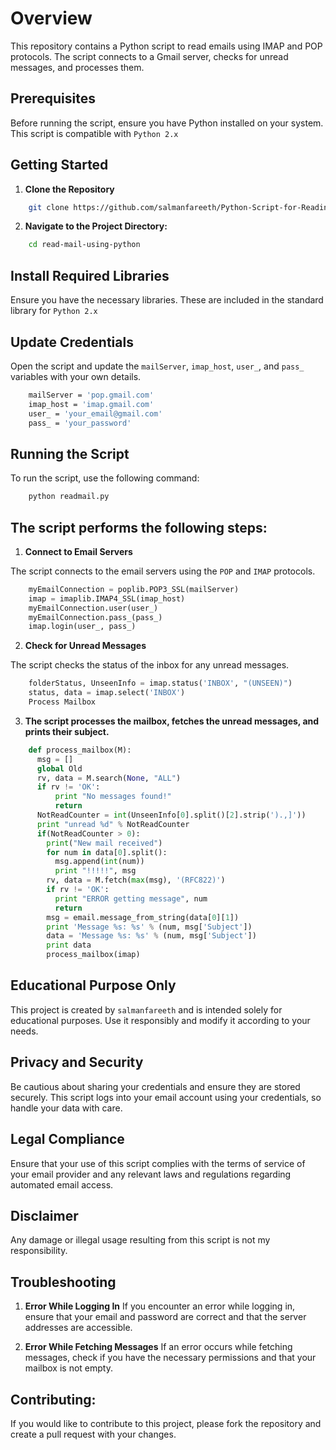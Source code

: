 # Overview

This repository contains a Python script to read emails using IMAP and POP protocols. The script connects to a Gmail server, checks for unread messages, and processes them.

## Prerequisites

Before running the script, ensure you have Python installed on your system. This script is compatible with `Python 2.x`

## Getting Started

1. **Clone the Repository**

```sh
    git clone https://github.com/salmanfareeth/Python-Script-for-Reading-Emails-Using-IMAP-and-POP.git
```

2. **Navigate to the Project Directory:**

```sh
    cd read-mail-using-python
```

## Install Required Libraries

Ensure you have the necessary libraries. These are included in the standard library for `Python 2.x`

## Update Credentials

Open the script and update the `mailServer`, `imap_host`, `user_`, and `pass_` variables with your own details.

```sh
    mailServer = 'pop.gmail.com'
    imap_host = 'imap.gmail.com'
    user_ = 'your_email@gmail.com'
    pass_ = 'your_password'
```

## Running the Script

To run the script, use the following command:

```py
    python readmail.py
```
    
## The script performs the following steps:

1. **Connect to Email Servers**

The script connects to the email servers using the `POP` and `IMAP` protocols.

```py
    myEmailConnection = poplib.POP3_SSL(mailServer)
    imap = imaplib.IMAP4_SSL(imap_host)
    myEmailConnection.user(user_)
    myEmailConnection.pass_(pass_)
    imap.login(user_, pass_)
```

2. **Check for Unread Messages**
   
The script checks the status of the inbox for any unread messages.

```py
    folderStatus, UnseenInfo = imap.status('INBOX', "(UNSEEN)")
    status, data = imap.select('INBOX')
    Process Mailbox
```

3. **The script processes the mailbox, fetches the unread messages, and prints their subject.**

```py
    def process_mailbox(M):
      msg = []
      global Old
      rv, data = M.search(None, "ALL")
      if rv != 'OK':
          print "No messages found!"
          return
      NotReadCounter = int(UnseenInfo[0].split()[2].strip(').,]'))
      print "unread %d" % NotReadCounter
      if(NotReadCounter > 0):
        print("New mail received")
        for num in data[0].split():
          msg.append(int(num))
          print "!!!!!", msg
        rv, data = M.fetch(max(msg), '(RFC822)')
        if rv != 'OK':
          print "ERROR getting message", num
          return
        msg = email.message_from_string(data[0][1])
        print 'Message %s: %s' % (num, msg['Subject'])
        data = 'Message %s: %s' % (num, msg['Subject'])
        print data
        process_mailbox(imap)
```


## Educational Purpose Only

This project is created by `salmanfareeth` and is intended solely for educational purposes. Use it responsibly and modify it according to your needs.

## Privacy and Security

Be cautious about sharing your credentials and ensure they are stored securely. This script logs into your email account using your credentials, so handle your data with care.

## Legal Compliance

Ensure that your use of this script complies with the terms of service of your email provider and any relevant laws and regulations regarding automated email access.

## Disclaimer

Any damage or illegal usage resulting from this script is not my responsibility. 

## Troubleshooting

1. **Error While Logging In**
If you encounter an error while logging in, ensure that your email and password are correct and that the server addresses are accessible.

2. **Error While Fetching Messages** 
If an error occurs while fetching messages, check if you have the necessary permissions and that your mailbox is not empty.

## Contributing:

If you would like to contribute to this project, please fork the repository and create a pull request with your changes.
